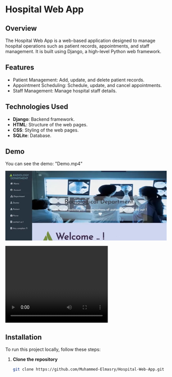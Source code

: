 # Hospital Web App

## Overview
The Hospital Web App is a web-based application designed to manage hospital operations such as patient records, appointments, and staff management. It is built using Django, a high-level Python web framework.

## Features
- Patient Management: Add, update, and delete patient records.
- Appointment Scheduling: Schedule, update, and cancel appointments.
- Staff Management: Manage hospital staff details.

## Technologies Used
- **Django**: Backend framework.
- **HTML**: Structure of the web pages.
- **CSS**: Styling of the web pages.
- **SQLite**: Database.

## Demo
You can see the demo: "Demo.mp4"

![Alt text](image.png)

<video width="320" height="240" controls>
  <source src="demo.mp4" type="video/mp4">
  Your browser does not support the video tag.
</video>

## Installation
To run this project locally, follow these steps:

1. **Clone the repository**
   ```bash
   git clone https://github.com/Muhammed-Elmasry/Hospital-Web-App.git
